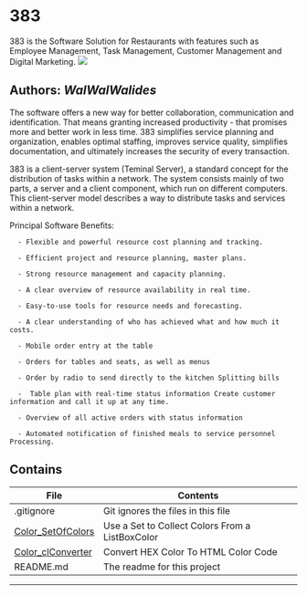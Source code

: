 # 383
383 is the Software Solution for Restaurants with features such as Employee Management, Task Management, Customer Management and Digital Marketing.
![](383_1.png)


**Authors:**  *WalWalWalides*
------

The software offers a new way for better collaboration, communication and identification. That means granting increased productivity - that promises more and better work in less time.
383 simplifies service planning and organization, enables optimal staffing, improves service quality, simplifies documentation, and ultimately increases the security of every transaction.

383 is a client-server system (Teminal Server), a standard concept for the distribution of tasks within a network.
The system consists mainly of two parts, a server and a client component, which run on different computers.
This client-server model describes a way to distribute tasks and services within a network.


Principal Software Benefits:

      - Flexible and powerful resource cost planning and tracking.

      - Efficient project and resource planning, master plans.

      - Strong resource management and capacity planning.

      - A clear overview of resource availability in real time.

      - Easy-to-use tools for resource needs and forecasting.

      - A clear understanding of who has achieved what and how much it costs.

      - Mobile order entry at the table

      - Orders for tables and seats, as well as menus

      - Order by radio to send directly to the kitchen Splitting bills

      -  Table plan with real-time status information Create customer information and call it up at any time.

      - Overview of all active orders with status information

      - Automated notification of finished meals to service personnel
    Processing.
    
    


## Contains

| File | Contents | 
| --- | --- |
| .gitignore | Git ignores the files in this file |
|[Color_SetOfColors](https://github.com/walwalwalides/Delphi-Collection-Color/tree/master/Color_SetOfColors)| Use a Set to Collect Colors From a ListBoxColor|
|[Color_clConverter](https://github.com/walwalwalides/Delphi-Collection-Color/tree/master/Color_clConverter)| Convert HEX Color To HTML Color Code|
| README.md | The readme for this project|

------

